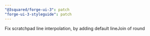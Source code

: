 ```yaml
---
"@3squared/forge-ui-3": patch
"forge-ui-3-styleguide": patch
---
```


Fix scratchpad line interpolation, by adding default lineJoin of round
